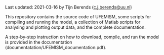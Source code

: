 Last updated: 2021-03-16 by Tijn Berends (c.j.berends@uu.nl)

This repository contains the source code of UFEMISM, some scripts for compiling and running the model, a collection of Matlab scripts for analysing and plotting output data, and the complete documentation.

A step-by-step instruction on how to download, compile, and run the model is provided in the documentation (documentatation/UFEMISM_documentation.pdf).

